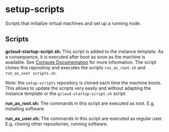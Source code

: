 # setup-scripts
Scripts that initialize virtual machines and set up a running node.

## Scripts
**gcloud-startup-script.sh:** This script is added to the instance template. As a consequence, it is executed after boot as soon as the machine is available. 
See [Compute Documentation]( https://cloud.google.com/compute/docs/startupscript?hl=en_US ) for more information. 
The script clones this repositroy and executes the scripts `run_as_root.sh` and `run_as_user scripts.sh`.

Note: the `setup-scripts` repository is cloned each time the machine boots. This allows to update the scripts very easily and without adapting the instance template or the `gcloud-startup-script.sh` script. 

**run_as_root.sh:** The commands in this script are executed as root. E.g. installing software.

**run_as_user.sh:** The commands in this script are executed as regular user. E.g. cloning other repositories, running software.


